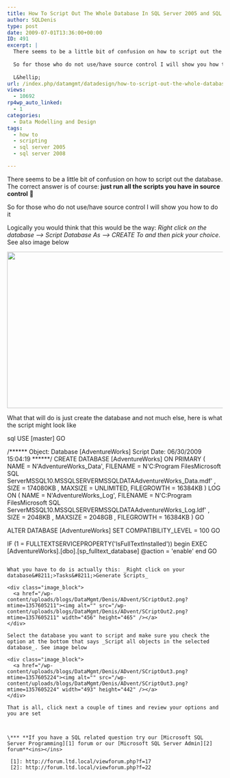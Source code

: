```yaml
---
title: How To Script Out The Whole Database In SQL Server 2005 and SQL Server 2008
author: SQLDenis
type: post
date: 2009-07-01T13:36:00+00:00
ID: 491
excerpt: |
  There seems to be a little bit of confusion on how to script out the database. The correct answer is of course: just run all the scripts you have in source control  :-)
  
  So for those who do not use/have source control I will show you how to do it
  
  L&hellip;
url: /index.php/datamgmt/datadesign/how-to-script-out-the-whole-database-in-2008/
views:
  - 10692
rp4wp_auto_linked:
  - 1
categories:
  - Data Modelling and Design
tags:
  - how to
  - scripting
  - sql server 2005
  - sql server 2008

---
```

There seems to be a little bit of confusion on how to script out the database. The correct answer is of course: **just run all the scripts you have in source control** 🙂

So for those who do not use/have source control I will show you how to do it

Logically you would think that this would be the way: _Right click on the database &#8211;> Script Database As &#8211;> CREATE To and then pick your choice_. See also image below



<div class="image_block">
  <a href="/wp-content/uploads/blogs/DataMgmt/Denis/ADvent/SCriptOut1.png?mtime=1357605198"><img alt="" src="/wp-content/uploads/blogs/DataMgmt/Denis/ADvent/SCriptOut1.png?mtime=1357605198" width="614" height="365" /></a>
</div>

What that will do is just create the database and not much else, here is what the script might look like

sql
USE [master]
GO

/****** Object:  Database [AdventureWorks]    Script Date: 06/30/2009 15:04:19 ******/
CREATE DATABASE [AdventureWorks] ON  PRIMARY 
( NAME = N'AdventureWorks_Data', FILENAME = N'C:Program FilesMicrosoft SQL ServerMSSQL10.MSSQLSERVERMSSQLDATAAdventureWorks_Data.mdf' , SIZE = 174080KB , MAXSIZE = UNLIMITED, FILEGROWTH = 16384KB )
 LOG ON 
( NAME = N'AdventureWorks_Log', FILENAME = N'C:Program FilesMicrosoft SQL ServerMSSQL10.MSSQLSERVERMSSQLDATAAdventureWorks_Log.ldf' , SIZE = 2048KB , MAXSIZE = 2048GB , FILEGROWTH = 16384KB )
GO

ALTER DATABASE [AdventureWorks] SET COMPATIBILITY_LEVEL = 100
GO

IF (1 = FULLTEXTSERVICEPROPERTY('IsFullTextInstalled'))
begin
EXEC [AdventureWorks].[dbo].[sp_fulltext_database] @action = 'enable'
end
GO
```

What you have to do is actually this: _Right click on your database&#8211;>Tasks&#8211;>Generate Scripts_

<div class="image_block">
  <a href="/wp-content/uploads/blogs/DataMgmt/Denis/ADvent/SCriptOut2.png?mtime=1357605211"><img alt="" src="/wp-content/uploads/blogs/DataMgmt/Denis/ADvent/SCriptOut2.png?mtime=1357605211" width="456" height="465" /></a>
</div>

Select the database you want to script and make sure you check the option at the bottom that says _Script all objects in the selected database_. See image below

<div class="image_block">
  <a href="/wp-content/uploads/blogs/DataMgmt/Denis/ADvent/SCriptOut3.png?mtime=1357605224"><img alt="" src="/wp-content/uploads/blogs/DataMgmt/Denis/ADvent/SCriptOut3.png?mtime=1357605224" width="493" height="442" /></a>
</div>

That is all, click next a couple of times and review your options and you are set



\*** **If you have a SQL related question try our [Microsoft SQL Server Programming][1] forum or our [Microsoft SQL Server Admin][2] forum**<ins></ins>

 [1]: http://forum.ltd.local/viewforum.php?f=17
 [2]: http://forum.ltd.local/viewforum.php?f=22